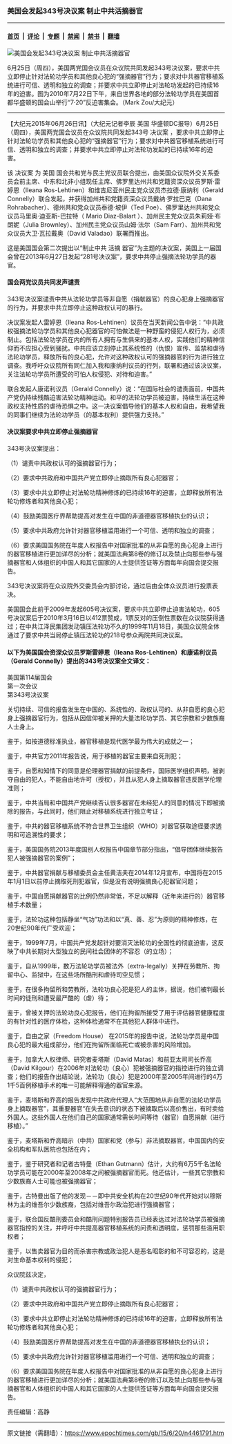 ### 美国会发起343号决议案 制止中共活摘器官

---

#### [首页](../../../..?n4461791) &nbsp;|&nbsp; [评论](../../../../../epoch-comment?n4461791) &nbsp;|&nbsp; [专题](../../../../../epoch-special?n4461791) &nbsp;|&nbsp; [禁闻](../../../../../epoch-news?n4461791) &nbsp;|&nbsp; [禁书](../../../../../books?n4461791) &nbsp;|&nbsp; [翻墙](https://github.com/gfw-breaker/nogfw/blob/master/README.md?n4461791)


<div><img alt="美国会发起343号决议案 制止中共活摘器官" class="attachment-djy_600_400 size-djy_600_400 wp-post-image" src="https://i.epochtimes.com/assets/uploads/2015/06/1306271929192192-600x400.jpg"/>
<div class="caption">
 <p>
  6月25日（周四），美国两党国会议员在众议院共同发起343号决议案，要求中共立即停止针对法轮功学员和其他良心犯的“强摘器官”行为；要求对中共器官移植系统进行可信、透明和独立的调查；并要求中共立即停止对法轮功发起的已持续16年的迫害。图为2010年7月22日下午，来自世界各地的部分法轮功学员在美国首都华盛顿的国会山举行“7‧20”反迫害集会。（Mark Zou/大纪元）
 </p>
</div></div><hr/><div class="post_content" id="artbody" itemprop="articleBody">
 <!-- article content begin -->
 <p>
  【大纪元2015年06月26日讯】（大纪元记者李辰
  <ok href="https://www.epochtimes.com/gb/tag/%E7%BE%8E%E5%9B%BD.html">
   美国
  </ok>
  华盛顿DC报导）6月25日（周四），美国两党国会议员在众议院共同发起343号
  <ok href="https://www.epochtimes.com/gb/tag/%E5%86%B3%E8%AE%AE%E6%A1%88.html">
   决议案
  </ok>
  ，要求中共立即停止针对法轮功学员和其他良心犯的“强摘器官”行为；要求对中共器官移植系统进行可信、透明和独立的调查；并要求中共立即停止对法轮功发起的已持续16年的迫害。
 </p>
 <p>
  该
  <ok href="https://www.epochtimes.com/gb/tag/%E5%86%B3%E8%AE%AE%E6%A1%88.html">
   决议案
  </ok>
  为
  <ok href="https://www.epochtimes.com/gb/tag/%E7%BE%8E%E5%9B%BD.html">
   美国
  </ok>
  国会共和党与民主党议员联合提出，由美国众议院外交关系委员会前主席、中东和北非小组现任主席、佛罗里达州共和党籍资深众议员罗斯‧雷婷恩（Ileana Ros-Lehtinen）和维吉尼亚州民主党众议员杰拉德‧康纳利（Gerald Connelly）联合发起，并获得加州共和党籍资深众议员戴纳‧罗拉巴克（Dana Rohrabacher）、德州共和党众议员泰德‧坡伊（Ted Poe）、佛罗里达州共和党众议员马里奥‧迪亚斯-巴拉特（ Mario Diaz-Balart ）、加州民主党众议员朱莉娅‧布朗妮（Julia Brownley）、加州民主党众议员山姆‧法尔（Sam Farr）、加州共和党众议员大卫‧瓦拉戴奥（David Valadao）联署而推出。
 </p>
 <p>
  这是美国国会第二次提出以“制止中共
  <ok href="https://www.epochtimes.com/gb/tag/%E6%B4%BB%E6%91%98.html">
   活摘
  </ok>
  器官”为主题的决议案，美国上一届国会曾在2013年6月27日发起“281号决议案”，要求中共停止强摘法轮功学员的器官。
 </p>
 <p>
  <h4>
   国会两党议员共同发声谴责
  </h4>
  <p>
   343号决议案谴责中共从法轮功学员等非自愿（捐献器官）的良心犯身上强摘器官的行为，并要求中共立即停止这种政权认可的暴行。
  </p>
  <p>
   决议案发起人雷婷恩（Ileana Ros-Lehtinen）议员在当天新闻公告中说：“中共政权强摘法轮功学员和其他良心犯器官的可怕做法是一种野蛮的侵犯人权行为，必须制止。包括法轮功学员在内的所有人拥有与生俱来的基本人权，实践他们的精神信仰而不应担心受到骚扰。中共应该立刻停止其系统性的（仇恨）宣传、监禁和虐待法轮功学员，释放所有的良心犯，允许对这种政权认可的强摘器官的行为进行独立调查。我呼吁众议院所有同仁加入我和康纳利议员的行列，联署和通过该决议案，关注法轮功学员所遭受的可怕人权侵犯、对待和迫害。”
  </p>
  <p>
   联合发起人康诺利议员（Gerald Connelly）说：“在国际社会的谴责面前，中国共产党仍持续残酷迫害法轮功精神运动。和平的法轮功学员被迫害，持续生活在这种政权支持性质的虐待恐惧之中。这一决议案倡导他们的基本人权和自由，我希望我的同事们继续为法轮功学员（的基本权利）提供强力支持。”
  </p>
  <p>
   <h4>
    决议案要求中共立即停止强摘器官
   </h4>
   <p>
    343号决议案提出：
   </p>
   <p>
    （1）谴责中共政权认可的强摘器官行为；
   </p>
   <p>
    （2）要求中共政府和中国共产党立即停止摘取所有良心犯器官；
   </p>
   <p>
    （3）要求中共立即停止对法轮功精神修炼的已持续16年的迫害，立即释放所有法轮功修炼者和其他良心犯；
   </p>
   <p>
    （4）鼓励美国医疗界帮助提高对发生在中国的非道德器官移植执业的认识；
   </p>
   <p>
    （5）要求中共政府允许针对器官移植滥用进行一个可信、透明和独立的调查；
   </p>
   <p>
    （6）要求美国国务院在年度人权报告中对国家批准的从非自愿的良心犯身上进行的器官移植进行更加详尽的分析；就美国法典第8卷的修订以及禁止向那些参与强摘器官和人体组织的中国人和其它国家的人士提供签证等方面每年向国会提交报告。
   </p>
   <p>
    343号决议案将在众议院外交委员会内部讨论，通过后由全体众议员进行投票表决。
   </p>
   <p>
    美国国会此前于2009年发起605号决议案，要求中共立即停止迫害法轮功，605号决议案后于2010年3月16日以412票赞成，1票反对的压倒性票数在众议院获得通过；在中共江泽民集团发动镇压法轮功不久的1999年11月18日，美国众议院全体通过了要求中共当局停止镇压法轮功的218号参众两院共同决议案。
   </p>
   <p>
    <h4>
     以下为美国国会资深众议员罗斯雷婷恩（Ileana Ros-Lehtinen）和康诺利议员（Gerald Connelly）提出的343号决议案全文译文：
    </h4>
    <p>
     美国第114届国会
     <br/>
     第一次会议
     <br/>
     第343号决议案
    </p>
    <p>
     关切持续、可信的报告发生在中国的、系统性的、政权认可的、从非自愿的良心犯身上强摘器官行为，包括从因信仰被关押的大量法轮功学员、其它宗教和少数族裔人士身上。
    </p>
    <p>
     鉴于，如按道德标准执业，器官移植是现代医学最为伟大的成就之一；
    </p>
    <p>
     鉴于，中共官方2011年报告说，用于移植的器官主要来自死刑犯；
    </p>
    <p>
     鉴于，自愿和知情下的同意是伦理器官捐献的前提条件，国际医学组织声明，被剥夺自由的犯人，不能自由地许可（授权），并且从犯人身上摘取器官违反医学伦理准则；
    </p>
    <p>
     鉴于，中共当局和中国共产党继续否认很多器官在未经犯人的同意的情况下即被摘除的报告，与此同时，他们阻止对移植系统进行独立考证；
    </p>
    <p>
     鉴于，中共的器官移植系统不符合世界卫生组织（WHO）对器官获取途径要求透明和可追溯性的要求；
    </p>
    <p>
     鉴于，美国国务院2013年度国别人权报告中国章节部分指出，“倡导团体继续报告犯人被强摘器官的案例”；
    </p>
    <p>
     鉴于，中共器官捐献与移植委员会主任黄洁夫在2014年12月宣布，中国将在2015年1月1日以前停止摘取死刑犯器官，但是没有说明强摘良心犯器官问题；
    </p>
    <p>
     鉴于，中国自愿捐献器官的比例仍然非常低，不足以解释（近年来进行的）器官移植手术数量；
    </p>
    <p>
     鉴于，法轮功这种包括静坐“气功”功法和以“真、善、忍”为原则的精神修炼，在20世纪90年代广受欢迎；
    </p>
    <p>
     鉴于，1999年7月，中国共产党发起针对要消灭法轮功的全国性的彻底迫害，这反映了中共长期对大型独立的民间社会团体的不容忍（的立场）；
    </p>
    <p>
     鉴于，自从1999年，数万法轮功学员被法外（extra-legally）关押在劳教所、拘留中心、监狱中，在这些场所酷刑和虐待司空见惯；
    </p>
    <p>
     鉴于，在很多拘留所和劳教所，法轮功良心犯是犯人的主体，据说，他们被判最长时间的徒刑和遭受最严酷的（虐）待；
    </p>
    <p>
     鉴于，曾被关押的法轮功良心犯报告，他们在拘留所接受了用于评估器官健康程度的有针对性的医疗体检，这种体检通常不在其他犯人群体中进行。
    </p>
    <p>
     鉴于，自由之家（Freedom House） 在2015年的报告中说，法轮功学员是中国良心犯的最大组成部分，他们在拘留所面临死亡或被杀害的风险增加。
    </p>
    <p>
     鉴于，加拿大人权律师、研究者麦塔斯（David Matas）和前亚太司司长乔高（David Kilgour）在2006年对法轮功（良心）犯被强摘器官的指控进行的独立调查；他们的报告作出结论说，法轮功（良心）犯是2000年至2005年间进行的4万1千5百例移植手术的唯一可能解释得通的器官来源。
    </p>
    <p>
     鉴于，麦塔斯和乔高的报告发现中共政府代理人“大范围地从非自愿的法轮功学员身上摘取器官”，其重要器官“在失去意识的状态下被摘取后以高价售出，有时卖给外国人。这些外国人在他们自己的国家通常需长时间等待（器官）自愿捐献（进行移植）。”
    </p>
    <p>
     鉴于，麦塔斯和乔高暗示（中共）国家和党（参与）非法摘取器官，中国国内的安全机构和军队医院也包括在内；
    </p>
    <p>
     鉴于，鉴于研究者和记者古特曼（Ethan Gutmann）估计，大约有6万5千名法轮功学员可能在2000年至2008年之间被强摘器官而死。他还估计，一些其它宗教和少数族裔人士可能也被强摘器官；
    </p>
    <p>
     鉴于，古特曼出版了他的发现－－即中共安全机构在20世纪90年代开始对以穆斯林为主的维吾尔少数族裔，包括对维吾尔政治犯进行强摘器官；
    </p>
    <p>
     鉴于，联合国反酷刑委员会和酷刑问题特别报告员已经表达过对法轮功学员被强摘器官指控的关注，并呼吁中共提高器官移植系统的问责和透明度，惩罚那些滥用职权者；
    </p>
    <p>
     鉴于，以售卖器官为目的而杀害宗教或政治犯人是恶名昭彰的和不可容忍的，这是对生命基本权利的侵犯；
    </p>
    <p>
     众议院兹决定，
    </p>
    <p>
     （1）谴责中共政权认可的强摘器官行为；
    </p>
    <p>
     （2）要求中共政府和中国共产党立即停止摘取所有良心犯器官；
    </p>
    <p>
     （3）要求中共立即停止对法轮功精神修炼的已持续16年的迫害，立即释放所有法轮功修炼者和其他良心犯；
    </p>
    <p>
     （4）鼓励美国医疗界帮助提高对发生在中国的非道德器官移植执业的认识；
    </p>
    <p>
     （5）要求中共政府允许针对器官移植滥用进行一个可信、透明和独立的调查；
    </p>
    <p>
     （6）要求美国国务院在年度人权报告中对国家批准的从非自愿的良心犯身上进行的器官移植进行更加详尽的分析；就美国法典第8卷的修订以及禁止向那些参与强摘器官和人体组织的中国人和其它国家的人士提供签证等方面每年向国会提交报告。
    </p>
    <p>
     责任编辑：高静
    </p>
    <!-- article content end -->
    <div id="below_article_ad">
    </div>
   </p>
  </p>
 </p>
</div>


---

原文链接（需翻墙）：https://www.epochtimes.com/gb/15/6/20/n4461791.htm